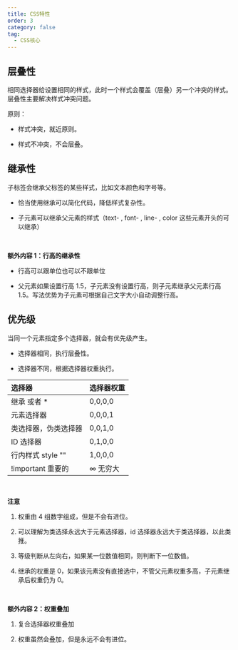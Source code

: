 ```yaml
---
title: CSS特性
order: 3
category: false
tag:
  - CSS核心
---
```


## 层叠性

相同选择器给设置相同的样式，此时一个样式会覆盖（层叠）另一个冲突的样式。层叠性主要解决样式冲突问题。

原则：

- 样式冲突，就近原则。

- 样式不冲突，不会层叠。

## 继承性

子标签会继承父标签的某些样式，比如文本颜色和字号等。

- 恰当使用继承可以简化代码，降低样式复杂性。

- 子元素可以继承父元素的样式（text- , font- , line- , color 这些元素开头的可以继承）

<br>

**额外内容 1：行高的继承性**

- 行高可以跟单位也可以不跟单位

- 父元素如果设置行高 1.5，子元素没有设置行高，则子元素继承父元素行高 1.5。写法优势为子元素可根据自己文字大小自动调整行高。

## 优先级

当同一个元素指定多个选择器，就会有优先级产生。

- 选择器相同，执行层叠性。

- 选择器不同，根据选择器权重执行。

| 选择器               | 选择器权重 |
| :------------------- | :--------- |
| 继承 或者 \*         | 0,0,0,0    |
| 元素选择器           | 0,0,0,1    |
| 类选择器，伪类选择器 | 0,0,1,0    |
| ID 选择器            | 0,1,0,0    |
| 行内样式 style ""    | 1,0,0,0    |
| !important 重要的    | ∞ 无穷大   |

<br>

**注意**

1. 权重由 4 组数字组成，但是不会有进位。

2. 可以理解为类选择永远大于元素选择器，id 选择器永远大于类选择器，以此类推。

3. 等级判断从左向右，如果某一位数值相同，则判断下一位数值。

4. 继承的权重是 0，如果该元素没有直接选中，不管父元素权重多高，子元素继承后权重仍为 0。

<br>

**额外内容 2：权重叠加**

1. 复合选择器权重叠加

2. 权重虽然会叠加，但是永远不会有进位。